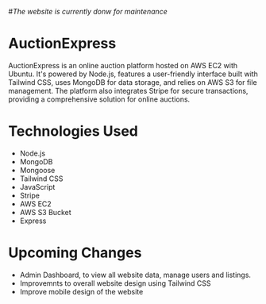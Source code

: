 #*The website is currently donw for maintenance*

# AuctionExpress
AuctionExpress is an online auction platform hosted on AWS EC2 with Ubuntu. It's powered by Node.js, features a user-friendly interface built with Tailwind CSS, uses MongoDB for data storage, 
and relies on AWS S3 for file management. The platform also integrates Stripe for secure transactions, providing a comprehensive solution for online auctions.

# Technologies Used
- Node.js
- MongoDB
- Mongoose
- Tailwind CSS
- JavaScript
- Stripe
- AWS EC2
- AWS S3 Bucket
- Express

# Upcoming Changes
- Admin Dashboard, to view all website data, manage users and listings.
- Improvemnts to overall website design using Tailwind CSS
- Improve mobile design of the website
